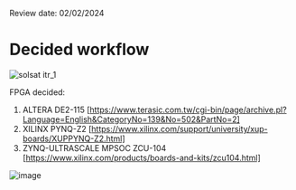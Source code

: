 Review date: 02/02/2024
# Decided workflow
![solsat itr_1](https://github.com/SonuDash/Capstone-Project/assets/72654041/79faa7c5-5c42-4a5b-80af-4df05a7eebd3)

FPGA decided:
1. ALTERA DE2-115 [https://www.terasic.com.tw/cgi-bin/page/archive.pl?Language=English&CategoryNo=139&No=502&PartNo=2]
2. XILINX PYNQ-Z2 [https://www.xilinx.com/support/university/xup-boards/XUPPYNQ-Z2.html]
3. ZYNQ-ULTRASCALE MPSOC ZCU-104 [https://www.xilinx.com/products/boards-and-kits/zcu104.html]


![image](https://github.com/SonuDash/Capstone-Project/assets/72654041/41712289-79a2-4fdc-9965-6997f98a08be)
